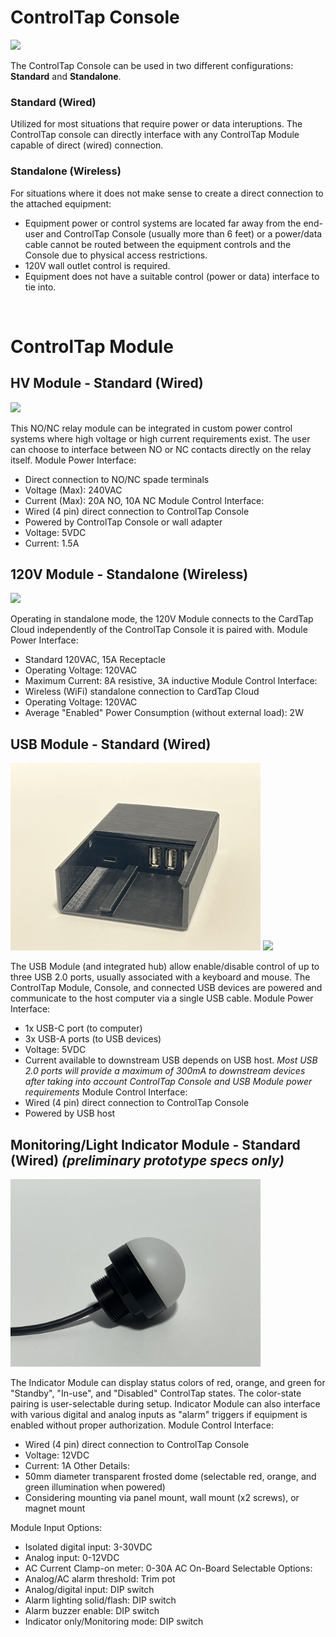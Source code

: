 
# ControlTap Console

<img src="https://github.com/CardTap-Systems-LLC/wiki/raw/main/docs/assets/controltapconsole1.png" height="300">

The ControlTap Console can be used in two different configurations: **Standard** and **Standalone**.

### Standard (Wired)
Utilized for most situations that require power or data interuptions. The ControlTap console can directly interface with any ControlTap Module capable of direct (wired) connection.

### Standalone (Wireless)
For situations where it does not make sense to create a direct connection to the attached equipment:
- Equipment power or control systems are located far away from the end-user and ControlTap Console (usually more than 6 feet) or a power/data cable cannot be routed between the equipment controls and the Console due to physical access restrictions.
- 120V wall outlet control is required.
- Equipment does not have a suitable control (power or data) interface to tie into.

<br/>

# ControlTap Module

## HV Module -  Standard (Wired)

<img src="https://github.com/CardTap-Systems-LLC/wiki/raw/main/docs/assets/controltaphvmodule1.png" height="300">

This NO/NC relay module can be integrated in custom power control systems where high voltage or high current requirements exist.
The user can choose to interface between NO or NC contacts directly on the relay itself.
Module Power Interface:
- Direct connection to NO/NC spade terminals
- Voltage (Max): 240VAC
- Current (Max): 20A NO, 10A NC
Module Control Interface:
- Wired (4 pin) direct connection to ControlTap Console
- Powered by ControlTap Console or wall adapter
- Voltage: 5VDC
- Current: 1.5A

## 120V Module - Standalone (Wireless)

<img src="https://github.com/CardTap-Systems-LLC/wiki/raw/main/docs/assets/controltap120vmodule1.png" height="300">

Operating in standalone mode, the 120V Module connects to the CardTap Cloud independently of the ControlTap Console it is paired with.
Module Power Interface:
- Standard 120VAC, 15A Receptacle
- Operating Voltage: 120VAC
- Maximum Current: 8A resistive, 3A inductive
Module Control Interface:
- Wireless (WiFi) standalone connection to CardTap Cloud
- Operating Voltage: 120VAC
- Average "Enabled" Power Consumption (without external load): 2W

## USB Module - Standard (Wired)

<img src="https://github.com/CardTap-Systems-LLC/wiki/raw/main/docs/assets/controltapusbmodule1.png" height="300">
<img src="https://github.com/CardTap-Systems-LLC/wiki/raw/main/docs/assets/controltapusbmodule2.png" height="300">

The USB Module (and integrated hub) allow enable/disable control of up to three USB 2.0 ports, usually associated with a keyboard and mouse. The ControlTap Module, Console, and connected USB devices are powered and communicate to the host computer via a single USB cable.
Module Power Interface:
- 1x USB-C port (to computer)
- 3x USB-A ports (to USB devices)
- Voltage: 5VDC
- Current available to downstream USB depends on USB host. *Most USB 2.0 ports will provide a maximum of 300mA to downstream devices after taking into account ControlTap Console and USB Module power requirements*
Module Control Interface:
- Wired (4 pin) direct connection to ControlTap Console
- Powered by USB host

## Monitoring/Light Indicator Module - Standard (Wired) _(preliminary prototype specs only)_

<img src="https://github.com/CardTap-Systems-LLC/wiki/raw/main/docs/assets/controltapindicator1.png" height="300">

The Indicator Module can display status colors of red, orange, and green for "Standby", "In-use", and "Disabled" ControlTap states. The color-state pairing is user-selectable during setup.
Indicator Module can also interface with various digital and analog inputs as "alarm" triggers if equipment is enabled without proper authorization.
Module Control Interface:
- Wired (4 pin) direct connection to ControlTap Console
- Voltage: 12VDC
- Current: 1A
Other Details:
- 50mm diameter transparent frosted dome (selectable red, orange, and green illumination when powered)
- Considering mounting via panel mount, wall mount (x2 screws), or magnet mount

Module Input Options:
- Isolated digital input: 3-30VDC
- Analog input: 0-12VDC
- AC Current Clamp-on meter: 0-30A AC
On-Board Selectable Options:
- Analog/AC alarm threshold: Trim pot
- Analog/digital input: DIP switch
- Alarm lighting solid/flash: DIP switch
- Alarm buzzer enable: DIP switch
- Indicator only/Monitoring mode: DIP switch
